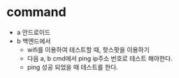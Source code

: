 # command

* a 안드로이드
* b 백엔드에서
  * wifi를 이용하여 테스트할 때, 핫스팟을 이용하기
  * 다음 a, b cmd에서 ping ip주소 번호로 테스트 해야한다.
  * ping 성공 되었을 때 테스트를 한다.

